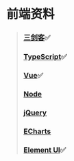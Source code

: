 # 前端资料

>### [三剑客](wait.md)✅
>### [TypeScript](wait.md)✅
>### [Vue](wait.md)✅
>### [Node](wait.md)
>### [jQuery](wait.md)
>### [ECharts](wait.md)
>### [Element UI](wait.md)✅
